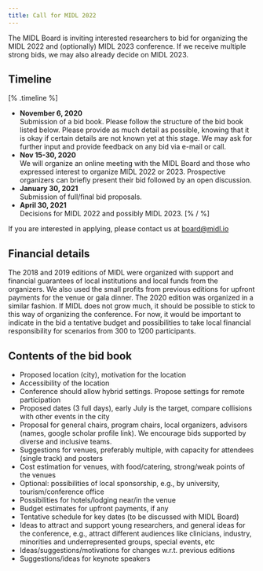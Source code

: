 ```yaml
---
title: Call for MIDL 2022
---
```


The MIDL Board is inviting interested researchers to bid for organizing the MIDL 2022 and (optionally) MIDL 2023 conference. If we receive multiple strong bids, we may also already decide on MIDL 2023.


## Timeline

[% .timeline %]
* **November 6, 2020**  
  Submission of a bid book. Please follow the structure of the bid book listed below. 
  Please provide as much detail as possible, knowing that it is okay if certain details are not known yet at this stage. We may ask for further input and provide feedback on any bid via e-mail or call.
* **Nov 15-30, 2020**  
  We will organize an online meeting with the MIDL Board and those who expressed interest to organize MIDL 2022 or 2023. Prospective organizers can briefly present their bid followed by an open discussion.
* **January 30, 2021**  
  Submission of full/final bid proposals.
* **April 30, 2021**  
  Decisions for MIDL 2022 and possibly MIDL 2023.
[% / %]

If you are interested in applying, please contact us at [board@midl.io](mailto:board@midl.io)

## Financial details

The 2018 and 2019 editions of MIDL were organized with support and financial guarantees of local institutions and local funds from the organizers. We also used the small profits from previous editions for upfront payments for the venue or gala dinner. The 2020 edition was organized in a similar fashion. If MIDL does not grow much, it should be possible to stick to this way of organizing the conference. For now, it would be important to indicate in the bid a tentative budget and possibilities to take local financial responsibility for scenarios from 300 to 1200 participants.

## Contents of the bid book

* Proposed location (city), motivation for the location
* Accessibility of the location
* Conference should allow hybrid settings. Propose settings for remote participation
* Proposed dates (3 full days), early July is the target, compare collisions with other events in the city
* Proposal for general chairs, program chairs, local organizers, advisors (names, google scholar profile link). We encourage bids supported by diverse and inclusive teams.
* Suggestions for venues, preferably multiple, with capacity for attendees (single track) and posters
* Cost estimation for venues, with food/catering, strong/weak points of the venues
* Optional: possibilities of local sponsorship, e.g., by university, tourism/conference office
* Possibilities for hotels/lodging near/in the venue
* Budget estimates for upfront payments, if any
* Tentative schedule for key dates (to be discussed with MIDL Board)
* Ideas to attract and support young researchers, and general ideas for the conference, e.g., attract different audiences like clinicians, industry, minorities and underrepresented groups, special events, etc
* Ideas/suggestions/motivations for changes w.r.t. previous editions
* Suggestions/ideas for keynote speakers
